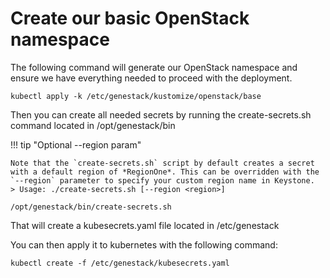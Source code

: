 # Create our basic OpenStack namespace

The following command will generate our OpenStack namespace and ensure we have everything needed to proceed with the deployment.

``` shell
kubectl apply -k /etc/genestack/kustomize/openstack/base
```

Then you can create all needed secrets by running the create-secrets.sh command located in /opt/genestack/bin

!!! tip "Optional --region param"

    Note that the `create-secrets.sh` script by default creates a secret
    with a default region of *RegionOne*. This can be overridden with the
    `--region` parameter to specify your custom region name in Keystone.
    > Usage: ./create-secrets.sh [--region <region>]

``` shell
/opt/genestack/bin/create-secrets.sh
```

That will create a kubesecrets.yaml file located in /etc/genestack

You can then apply it to kubernetes with the following command:

``` shell
kubectl create -f /etc/genestack/kubesecrets.yaml
```

